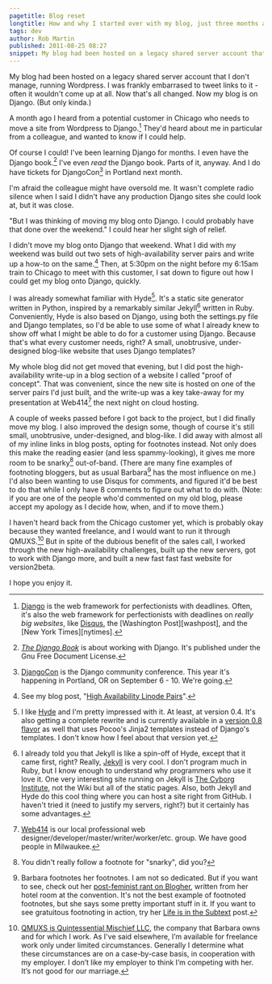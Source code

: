 ```yaml
---
pagetitle: Blog reset
longtitle: How and why I started over with my blog, just three months after launching it.
tags: dev
author: Rob Martin
published: 2011-08-25 08:27
snippet: My blog had been hosted on a legacy shared server account that I don't manage, running Wordpress. I was frankly embarrased to tweet links to it - often it wouldn't come up at all. Now that's all changed. Now my blog is on Django. (But only kinda.)
---
```


My blog had been hosted on a legacy shared server account that I don't manage, running Wordpress. I was frankly embarrased to tweet links to it - often it wouldn't come up at all. Now that's all changed. Now my blog is on Django. (But only kinda.)

A month ago I heard from a potential customer in Chicago who needs to move a site from Wordpress to Django.[^django] They'd heard about me in particular from a colleague, and wanted to know if I could help.

Of course I could! I've been learning Django for months. I even have the Django book.[^djangobook] I've even *read* the Django book. Parts of it, anyway. And I do have tickets for DjangoCon[^djangocon] in Portland next month.

I'm afraid the colleague might have oversold me. It wasn't complete radio silence when I said I didn't have any production Django sites she could look at, but it was close.

"But I was thinking of moving my blog onto Django. I could probably have that done over the weekend." I could hear her slight sigh of relief.

I didn't move my blog onto Django that weekend. What I did with my weekend was build out two sets of high-availability server pairs and write up a how-to on the same.[^ha-pairs] Then, at 5:30pm on the night before my 6:15am train to Chicago to meet with this customer, I sat down to figure out how I could get my blog onto Django, quickly.

I was already somewhat familiar with Hyde[^hyde]. It's a static site generator written in Python, inspired by a remarkably similar Jekyll[^jekyll] written in Ruby. Conveniently, Hyde is also based on Django, using both the settings.py file and Django templates, so I'd be able to use some of what I already knew to show off what I might be able to do for a customer using Django. Because that's what every customer needs, right? A small, unobtrusive, under-designed blog-like website that uses Django templates?

My whole blog did not get moved that evening, but I did post the high-availability write-up in a blog section of a website I called "proof of concept". That was convenient, since the new site is hosted on one of the server pairs I'd just built, and the write-up was a key take-away for my presentation at Web414[^web414] the next night on cloud hosting.

A couple of weeks passed before I got back to the project, but I did finally move my blog. I also improved the design some, though of course it's still small, unobtrusive, under-designed, and blog-like. I did away with almost all of my inline links in blog posts, opting for footnotes instead. Not only does this make the reading easier (and less spammy-looking), it gives me more room to be snarky[^snarky] out-of-band. (There are many fine examples of footnoting bloggers, but as usual Barbara[^barbara] has the most influence on me.) I'd also been wanting to use Disqus for comments, and figured it'd be best to do that while I only have 8 comments to figure out what to do with. (Note: if you are one of the people who'd commented on my old blog, please accept my apology as I decide how, when, and if to move them.)

I haven't heard back from the Chicago customer yet, which is probably okay because they wanted freelance, and I would want to run it through QMUXS.[^qmuxs] But in spite of the dubious benefit of the sales call, I worked through the new high-availability challenges, built up the new servers, got to work with Django more, and built a new fast fast fast website for version2beta.

I hope you enjoy it.

[^django]: [Django][] is the web framework for perfectionists with deadlines. Often, it's also the web framework for perfectionists with deadlines on *really big websites*, like [Disqus][], the [Washington Post][washpost], and the [New York Times][nytimes].

[django]: https://www.djangoproject.com/ "Django makes it easier to build web applications more quickly and with less code."

[disqus]: http://disqus.com "Disqus is a cloud-based comment and discussion platform"

[^djangobook]: [_The Django Book_][djangobook] is about working with Django. It's published under the Gnu Free Document License.

[djangobook]: http://www.djangobook.com/

[^djangocon]: [DjangoCon][] is the Django community conference. This year it's happening in Portland, OR on September 6 - 10. We're going.

[djangocon]: http://djangocon.us/ "DjangoCon. Three days of talks and two days of sprints."

[^ha-pairs]: See my blog post, "[High Availability Linode Pairs][ha-pairs]".

[ha-pairs]: http://version2beta.com/articles/high-availability-linode-pairs "Something like a recipe for creating database and application servers that failover on each other, using Ubuntu and Linode."

[^hyde]: I like [Hyde][] and I'm pretty impressed with it. At least, at version 0.4. It's also getting a complete rewrite and is currently available in a [version 0.8 flavor][hyde0.8] as well that uses Pocoo's Jinja2 templates instead of Django's templates. I don't know how I feel about that version yet.

[hyde]: http://ringce.com/hyde "Hyde version 0.4"

[hyde0.8]: http://hyde.github.com/ "Hyde version 0.8"

[^jekyll]: I already told you that Jekyll is like a spin-off of Hyde, except that it came first, right? Really, [Jekyll][] is very cool. I don't program much in Ruby, but I know enough to understand why programmers who use it love it. One very interesting site running on Jekyll is [The Cyborg Institute][cyborg], not the Wiki but all of the static pages. Also, both Jekyll and Hyde do this cool thing where you can host a site right from GitHub. I haven't tried it (need to justify my servers, right?) but it certainly has some advantages.

[jekyll]: http://jekyllrb.com/ "Jekyll static site generator"

[cyborg]: http://cyborginstitute.com/about/ "About the Cyborg Institute."

[^web414]: [Web414][] is our local professional web designer/developer/master/writer/worker/etc. group. We have good people in Milwaukee.

[web414]: http://web414.com/ "Web414 is Milwaukee's web community."

[^snarky]: You didn't really follow a footnote for "snarky", did you?

[^barbara]: Barbara footnotes her footnotes. I am not so dedicated. But if you want to see, check out her [post-feminist rant on Blogher][blogher], written from her hotel room at the convention. It's not the best example of footnoted footnotes, but she says some pretty important stuff in it. If you want to see gratuitous footnoting in action, try her [Life is in the Subtext][lst] post.

[blogher]: http://www.barbaralmhandley.com/blog/?p=1782 "A rant and a ramble."

[lst]: http://www.barbaralmhandley.com/blog/?p=1758 "Life is in the subtext."

[^qmuxs]: [QMUXS is Quintessential Mischief LLC][qmuxs], the company that Barbara owns and for which I work. As I've said elsewhere, I’m available for freelance work only under limited circumstances. Generally I determine what these circumstances are on a case-by-case basis, in cooperation with my employer. I don’t like my employer to think I’m competing with her. It’s not good for our marriage.

[qmuxs]: http://www.qmuxs.com "Quintessential Mischief's website belongs at this address. Someday."
